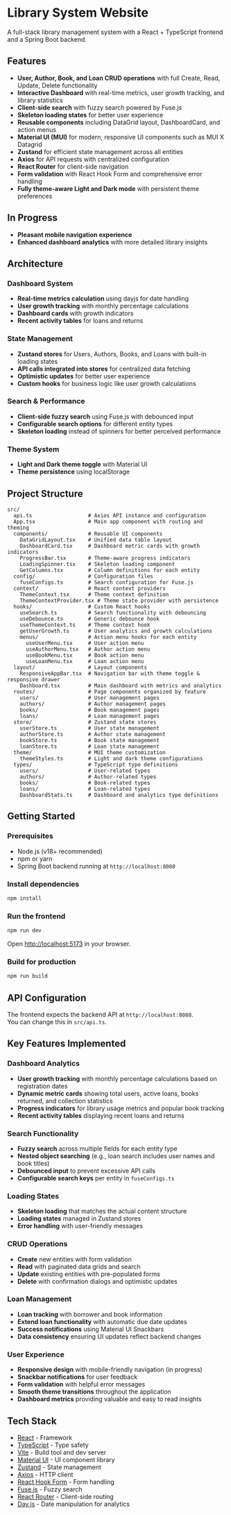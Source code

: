 # Library System Website

A full-stack library management system with a React + TypeScript frontend and a Spring Boot backend.

## Features

- **User, Author, Book, and Loan CRUD operations** with full Create, Read, Update, Delete functionality
- **Interactive Dashboard** with real-time metrics, user growth tracking, and library statistics
- **Client-side search** with fuzzy search powered by Fuse.js
- **Skeleton loading states** for better user experience
- **Reusable components** including DataGrid layout, DashboardCard, and action menus
- **Material UI (MUI)** for modern, responsive UI components such as MUI X Datagrid
- **Zustand** for efficient state management across all entities
- **Axios** for API requests with centralized configuration
- **React Router** for client-side navigation
- **Form validation** with React Hook Form and comprehensive error handling
- **Fully theme-aware Light and Dark mode** with persistent theme preferences

## In Progress

- **Pleasant mobile navigation experience**
- **Enhanced dashboard analytics** with more detailed library insights

## Architecture

### Dashboard System

- **Real-time metrics calculation** using dayjs for date handling
- **User growth tracking** with monthly percentage calculations
- **Dashboard cards** with growth indicators
- **Recent activity tables** for loans and returns

### State Management

- **Zustand stores** for Users, Authors, Books, and Loans with built-in loading states
- **API calls integrated into stores** for centralized data fetching
- **Optimistic updates** for better user experience
- **Custom hooks** for business logic like user growth calculations

### Search & Performance

- **Client-side fuzzy search** using Fuse.js with debounced input
- **Configurable search options** for different entity types
- **Skeleton loading** instead of spinners for better perceived performance

### Theme System

- **Light and Dark theme toggle** with Material UI
- **Theme persistence** using localStorage

## Project Structure

```
src/
  api.ts                  # Axios API instance and configuration
  App.tsx                 # Main app component with routing and theming
  components/             # Reusable UI components
    DataGridLayout.tsx    # Unified data table layout
    DashboardCard.tsx     # Dashboard metric cards with growth indicators
    ProgressBar.tsx       # Theme-aware progress indicators
    LoadingSpinner.tsx    # Skeleton loading component
    GetColumns.tsx        # Column definitions for each entity
  config/                 # Configuration files
    fuseConfigs.ts        # Search configuration for Fuse.js
  context/                # React context providers
    ThemeContext.tsx      # Theme context definition
    ThemeContextProvider.tsx # Theme state provider with persistence
  hooks/                  # Custom React hooks
    useSearch.ts          # Search functionality with debouncing
    useDebounce.ts        # Generic debounce hook
    useThemeContext.ts    # Theme context hook
    getUserGrowth.ts      # User analytics and growth calculations
    menus/                # Action menu hooks for each entity
      useUserMenu.tsx     # User action menu
      useAuthorMenu.tsx   # Author action menu
      useBookMenu.tsx     # Book action menu
      useLoanMenu.tsx     # Loan action menu
  layout/                 # Layout components
    ResponsiveAppBar.tsx  # Navigation bar with theme toggle & responsive drawer
    Dashboard.tsx         # Main dashboard with metrics and analytics
  routes/                 # Page components organized by feature
    users/                # User management pages
    authors/              # Author management pages
    books/                # Book management pages
    loans/                # Loan management pages
  store/                  # Zustand state stores
    userStore.ts          # User state management
    authorStore.ts        # Author state management
    bookStore.ts          # Book state management
    loanStore.ts          # Loan state management
  theme/                  # MUI theme customization
    themeStyles.ts        # Light and dark theme configurations
  types/                  # TypeScript type definitions
    users/                # User-related types
    authors/              # Author-related types
    books/                # Book-related types
    loans/                # Loan-related types
    DashboardStats.ts     # Dashboard and analytics type definitions
```

## Getting Started

### Prerequisites

- Node.js (v18+ recommended)
- npm or yarn
- Spring Boot backend running at `http://localhost:8080`

### Install dependencies

```sh
npm install
```

### Run the frontend

```sh
npm run dev
```

Open [http://localhost:5173](http://localhost:5173) in your browser.

### Build for production

```sh
npm run build
```

## API Configuration

The frontend expects the backend API at `http://localhost:8080`.  
You can change this in `src/api.ts`.

## Key Features Implemented

### Dashboard Analytics

- **User growth tracking** with monthly percentage calculations based on registration dates
- **Dynamic metric cards** showing total users, active loans, books returned, and collection statistics
- **Progress indicators** for library usage metrics and popular book tracking
- **Recent activity tables** displaying recent loans and returns

### Search Functionality

- **Fuzzy search** across multiple fields for each entity type
- **Nested object searching** (e.g., loan search includes user names and book titles)
- **Debounced input** to prevent excessive API calls
- **Configurable search keys** per entity in `fuseConfigs.ts`

### Loading States

- **Skeleton loading** that matches the actual content structure
- **Loading states** managed in Zustand stores
- **Error handling** with user-friendly messages

### CRUD Operations

- **Create** new entities with form validation
- **Read** with paginated data grids and search
- **Update** existing entities with pre-populated forms
- **Delete** with confirmation dialogs and optimistic updates

### Loan Management

- **Loan tracking** with borrower and book information
- **Extend loan functionality** with automatic due date updates
- **Success notifications** using Material UI Snackbars
- **Data consistency** ensuring UI updates reflect backend changes

### User Experience

- **Responsive design** with mobile-friendly navigation (in progress)
- **Snackbar notifications** for user feedback
- **Form validation** with helpful error messages
- **Smooth theme transitions** throughout the application
- **Dashboard metrics** providing valuable and easy to read insights

## Tech Stack

- [React](https://react.dev/) - Framework
- [TypeScript](https://www.typescriptlang.org/) - Type safety
- [Vite](https://vitejs.dev/) - Build tool and dev server
- [Material UI](https://mui.com/) - UI component library
- [Zustand](https://zustand-demo.pmnd.rs/) - State management
- [Axios](https://axios-http.com/) - HTTP client
- [React Hook Form](https://react-hook-form.com/) - Form handling
- [Fuse.js](https://fusejs.io/) - Fuzzy search
- [React Router](https://reactrouter.com/) - Client-side routing
- [Day.js](https://day.js.org/) - Date manipulation for analytics
